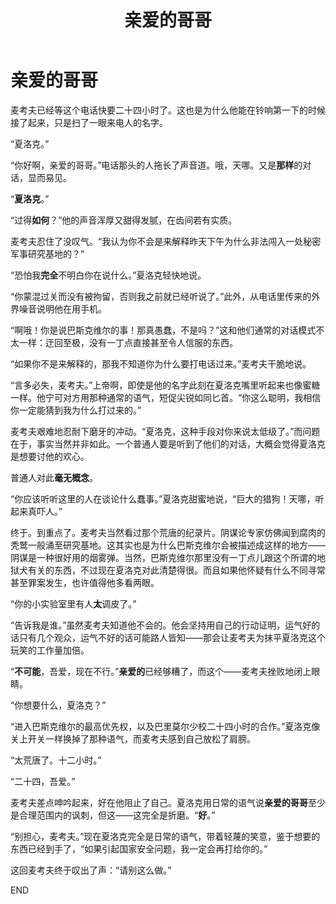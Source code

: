 ﻿---
title: 亲爱的哥哥
fandom: 神探夏洛克
characters: 麦考夫/夏洛克·福尔摩斯
rating: General
excerpt: “如果引起国家安全问题，我一定会再打给你的。”
notes: 巴斯克维尔猎犬相关，赠雨子/七里八里。
source: Brother Dear by Captainblue
sourcelink: https://archiveofourown.org/works/316693
---

# 亲爱的哥哥



麦考夫已经等这个电话快要二十四小时了。这也是为什么他能在铃响第一下的时候接了起来，只是扫了一眼来电人的名字。

“夏洛克。”

“你好啊，亲爱的哥哥。”电话那头的人拖长了声音道。哦，天哪。又是**那样**的对话，显而易见。

“**夏洛克**。”

“过得**如何**？”他的声音浑厚又甜得发腻，在齿间若有实质。

麦考夫忍住了没叹气。“我认为你不会是来解释昨天下午为什么非法闯入一处秘密军事研究基地的？”

“恐怕我**完全**不明白你在说什么。”夏洛克轻快地说。

“你蒙混过关而没有被拘留，否则我之前就已经听说了。”此外，从电话里传来的外界噪音说明他在用手机。

“啊哦！你是说巴斯克维尔的事！那真愚蠢，不是吗？”这和他们通常的对话模式不太一样：迂回至极，没有一丁点直接甚至令人信服的东西。

“如果你不是来解释的，那我不知道你为什么要打电话过来。”麦考夫干脆地说。

“言多必失，麦考夫。”上帝啊，即使是他的名字此刻在夏洛克嘴里听起来也像蜜糖一样。他宁可对方用那种通常的语气，短促尖锐如同匕首。“你这么聪明，我相信你一定能猜到我为什么打过来的。”

麦考夫艰难地忍耐下磨牙的冲动。“夏洛克，这种手段对你来说太低级了。”而问题在于，事实当然并非如此。一个普通人要是听到了他们的对话，大概会觉得夏洛克是想要讨他的欢心。

普通人对此**毫无概念**。

“你应该听听这里的人在谈论什么蠢事。”夏洛克甜蜜地说，“巨大的猎狗！天哪，听起来真吓人。”

终于。到重点了。麦考夫当然看过那个荒唐的纪录片。阴谋论专家仿佛闻到腐肉的秃鹫一般涌至研究基地。这其实也是为什么巴斯克维尔会被描述成这样的地方——阴谋是一种很好用的烟雾弹。当然，巴斯克维尔那里没有一丁点儿跟这个所谓的地狱犬有关的东西，不过现在夏洛克对此清楚得很。而且如果他怀疑有什么不同寻常甚至罪案发生，也许值得他多看两眼。

“你的小实验室里有人**太**调皮了。”

“告诉我是谁。”虽然麦考夫知道他不会的。他会坚持用自己的行动证明，运气好的话只有几个观众，运气不好的话可能路人皆知——那会让麦考夫为抹平夏洛克这个玩笑的工作量加倍。

“**不可能**，吾爱，现在不行。”**亲爱的**已经够糟了，而这个——麦考夫挫败地闭上眼睛。

“你想要什么，夏洛克？”

“进入巴斯克维尔的最高优先权，以及巴里莫尔少校二十四小时的合作。”夏洛克像关上开关一样换掉了那种语气，而麦考夫感到自己放松了肩膀。

“太荒唐了。十二小时。”

“二十四，吾爱。”

麦考夫差点呻吟起来，好在他阻止了自己。夏洛克用日常的语气说**亲爱的哥哥**至少是合理范围内的讽刺，但这——这完全是折磨。“**好**。”

“别担心，麦考夫。”现在夏洛克完全是日常的语气，带着轻蔑的笑意，鉴于想要的东西已经到手了，“如果引起国家安全问题，我一定会再打给你的。”

这回麦考夫终于叹出了声：“请别这么做。”



END

